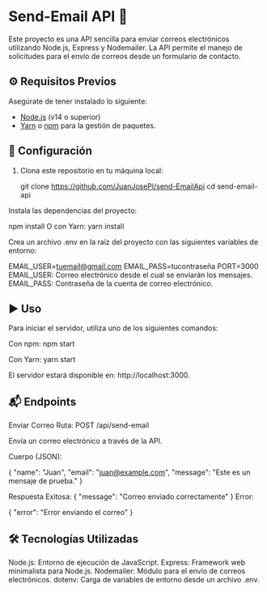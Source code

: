 # Send-Email API 📧

Este proyecto es una API sencilla para enviar correos electrónicos utilizando Node.js, Express y Nodemailer. La API permite el manejo de solicitudes para el envío de correos desde un formulario de contacto.


## ⚙️ Requisitos Previos

Asegúrate de tener instalado lo siguiente:

- [Node.js](https://nodejs.org/) (v14 o superior)
- [Yarn](https://yarnpkg.com/) o [npm](https://www.npmjs.com/) para la gestión de paquetes.

## 🚀 Configuración

1. Clona este repositorio en tu máquina local:

   git clone https://github.com/JuanJosePl/send-EmailApi
   cd send-email-api

Instala las dependencias del proyecto:

npm install
O con Yarn:
yarn install

Crea un archivo .env en la raíz del proyecto con las siguientes variables de entorno:

EMAIL_USER=tuemail@gmail.com
EMAIL_PASS=tucontraseña
PORT=3000
EMAIL_USER: Correo electrónico desde el cual se enviarán los mensajes.
EMAIL_PASS: Contraseña de la cuenta de correo electrónico.

## ▶️ Uso
Para iniciar el servidor, utiliza uno de los siguientes comandos:

Con npm:
npm start

Con Yarn:
yarn start

El servidor estará disponible en: http://localhost:3000.

## 📬 Endpoints
Enviar Correo
Ruta: POST /api/send-email

Envía un correo electrónico a través de la API.

Cuerpo (JSON):

{
  "name": "Juan",
  "email": "juan@example.com",
  "message": "Este es un mensaje de prueba."
}

Respuesta Exitosa:
{
  "message": "Correo enviado correctamente"
}
Error:

{
  "error": "Error enviando el correo"
}

## 🛠️ Tecnologías Utilizadas
Node.js: Entorno de ejecución de JavaScript.
Express: Framework web minimalista para Node.js.
Nodemailer: Módulo para el envío de correos electrónicos.
dotenv: Carga de variables de entorno desde un archivo .env.
